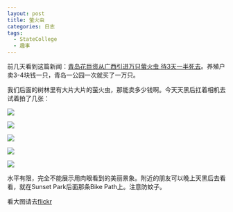 ```yaml
---
layout: post
title: 萤火虫
categories: 日志
tags: 
  - StateCollege
  - 趣事
---
```

前几天看到这篇新闻：[青岛花巨资从广西引进万只萤火虫 待3天一半死去](http://gx.people.com.cn/n/2013/0717/c179430-19090134.html)。养殖户卖3-4块钱一只，青岛一公园一次就买了一万只。

我们后面的树林里有大片大片的萤火虫，那能卖多少钱啊。今天天黑后扛着相机去试着拍了几张：

![](http://farm8.staticflickr.com/7282/9319134588_26cc9212c8_z.jpg)

![](http://farm8.staticflickr.com/7314/9319134526_1e501c1fdd_z.jpg)

![](http://farm8.staticflickr.com/7429/9319133856_41da74a57a_z.jpg)

![](http://farm4.staticflickr.com/3759/9316345561_7638850388_z.jpg)

![](http://farm3.staticflickr.com/2836/9319132756_9d87b288b6_z.jpg)

水平有限，完全不能展示用肉眼看到的美丽景象。附近的朋友可以晚上天黑后去看看，就在Sunset Park后面那条Bike Path上。注意防蚊子。

看大图请去[flickr](http://www.flickr.com/photos/ztpala/sets/72157634701970434/)
